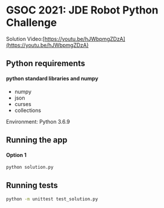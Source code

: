 
# GSOC 2021: JDE Robot Python Challenge 

Solution Video:[https://youtu.be/hJWbpmgZDzA](https://youtu.be/hJWbpmgZDzA)

## Python requirements

####  python standard libraries and numpy

* numpy
* json 
* curses
* collections

Environment: Python 3.6.9

## Running the app

#### Option 1

```bash
python solution.py
```

## Running tests

```bash
python -m unittest test_solution.py
```
